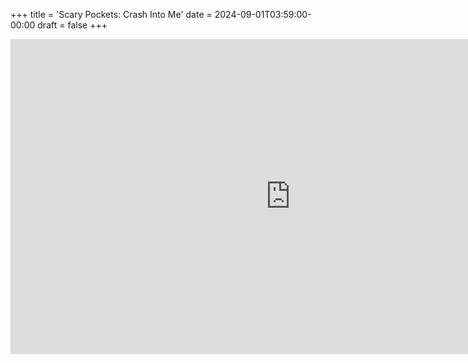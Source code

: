 +++
title = 'Scary Pockets: Crash Into Me'
date = 2024-09-01T03:59:00-00:00
draft = false
+++

<iframe width="896" height="504" src="https://www.youtube.com/embed/syGlBNVGEqU?si=AvLmGGMsGMH5qckZ" title="YouTube video player" frameborder="0" allow="accelerometer; autoplay; clipboard-write; encrypted-media; gyroscope; picture-in-picture; web-share" referrerpolicy="strict-origin-when-cross-origin" allowfullscreen></iframe>
